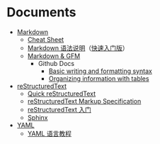 
Documents
=========

- [Markdown](./markdown)
    - [Cheat Sheet](./markdown/cheatsheet.md)
    - [Markdown 语法说明](http://www.appinn.com/markdown/)（[快速入门版](http://www.appinn.com/markdown/basic.html)）
    - [Markdown & GFM](https://guides.github.com/features/mastering-markdown/)
        - Github Docs
            - [Basic writing and formatting syntax](https://help.github.com/articles/basic-writing-and-formatting-syntax/)
            - [Organizing information with tables](https://help.github.com/articles/organizing-information-with-tables/)
- [reStructuredText](./reStructuredText)
    - [Quick reStructuredText](http://docutils.sourceforge.net/docs/user/rst/quickref.html)
    - [reStructuredText Markup Specification](http://docutils.sourceforge.net/docs/ref/rst/restructuredtext.html)
    - [reStructuredText 入门](http://sphinx-doc-zh.readthedocs.org/en/latest/rest.html)
    - [Sphinx](http://sphinx-doc-zh.readthedocs.org/en/latest/contents.html)
- [YAML](http://www.yaml.org/spec/1.2/spec.html)
    - [YAML 语言教程](http://www.ruanyifeng.com/blog/2016/07/yaml.html)

